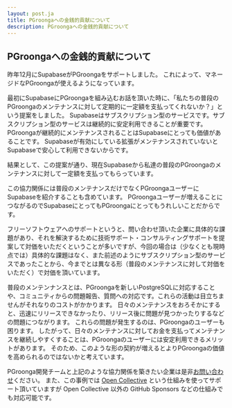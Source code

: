 ```yaml
---
layout: post.ja
title: PGroongaへの金銭的貢献について
description: PGroongaへの金銭的貢献について
---
```


## PGroongaへの金銭的貢献について

昨年12月にSupabaseがPGroongaをサポートしました。
これによって、マネージドなPGroongaが使えるようになっています。

最初にSupabaseにPGroongaを組み込むお話を頂いた時に、「私たちの普段のPGroongaのメンテナンスに対して定期的に一定額を支払ってくれないか？」という提案をしました。
Supabaseはサブスクリプション型のサービスです。サブスクリプション型のサービスは継続的に安定利用できることが重要です。
PGroongaが継続的にメンテナンスされることはSupabaseにとっても価値があることです。
Supabaseが有効にしている拡張がメンテナンスされていないとSupabaseで安心して利用できないからです。

結果として、この提案が通り、現在Supabaseから私達の普段のPGroongaのメンテナンスに対して一定額を支払ってもらっています。

この協力関係には普段のメンテナンスだけでなくPGroongaユーザーにSupabaseを紹介することも含めています。
PGroongaユーザーが増えることにつながるのでSupabaseにとってもPGroongaにとってもうれしいことだからです。

フリーソフトウェアへのサポートというと、問い合わせ頂いた企業に具体的な課題があり、それを解決するために技術サポート・コンサルティングサポートを提案して対価をいただくということが多いですが、今回の場合は（少なくとも現時点では）具体的な課題はなく、また前述のようにサブスクリプション型のサービスであったことから、今までとは異なる形（普段のメンテナンスに対して対価をいただく）で対価を頂いています。

普段のメンテンナンスとは、PGroongaを新しいPostgreSQLに対応することや、コミュニティからの問題報告、質問への対応です。これらの活動は目立ちませんがそれなりのコストがかかります。
日々のメンテナンスをおろそかにすると、迅速にリリースできなかったり、リリース後に問題が見つかったりするなどの問題につながります。
これらの問題が発生するのは、PGroongaのユーザーも困ります。
したがって、日々のメンテナンスに対してお金を支払ってメンテナンスを継続しやすくすることは、PGroongaのユーザーには安定利用できるメリットがあります。
そのため、このような形の契約が増えるとよりPGroongaの価値を高められるのではないかと考えています。

PGroonga開発チームと上記のような協力関係を築きたい企業は是非[お問い合わせ](https://www.clear-code.com/contact/)ください。
また、この事例では [Open Collective](https://opencollective.com/pgroonga) という仕組みを使ってサポート頂いていますが
Open Collective 以外の GitHub Sponsors などの仕組みでも対応可能です。

